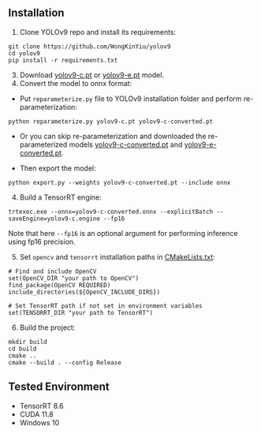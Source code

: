 ## Installation

1. Clone YOLOv9 repo and install its requirements:

``` shell
git clone https://github.com/WongKinYiu/yolov9
cd yolov9
pip install -r requirements.txt  
```

3. Download [yolov9-c.pt](https://github.com/WongKinYiu/yolov9/releases/download/v0.1/yolov9-c.pt) or [yolov9-e.pt](https://github.com/WongKinYiu/yolov9/releases/download/v0.1/yolov9-e.pt) model.
4. Convert the model to onnx format:

- Put `reparameterize.py` file to YOLOv9 installation folder and perform re-parameterization:
  
``` shell
python reparameterize.py yolov9-c.pt yolov9-c-converted.pt
```

- Or you can skip re-parameterization and downloaded the re-parameterized models [yolov9-c-converted.pt](https://github.com/WongKinYiu/yolov9/releases/download/v0.1/yolov9-c-converted.pt) and [yolov9-e-converted.pt](https://github.com/WongKinYiu/yolov9/releases/download/v0.1/yolov9-e-converted.pt).
  
- Then export the model:
  
``` shell
python export.py --weights yolov9-c-converted.pt --include onnx
```

4. Build a TensorRT engine: 

``` shell
trtexec.exe --onnx=yolov9-c-converted.onnx --explicitBatch --saveEngine=yolov9-c.engine --fp16
```
 
 Note that here `--fp16` is an optional argument for performing inference using fp16 precision.
 
5. Set `opencv` and `tensorrt` installation paths in [CMakeLists.txt](https://github.com/spacewalk01/tensorrt-yolov9/blob/main/CMakeLists.txt):

```
# Find and include OpenCV
set(OpenCV_DIR "your path to OpenCV")
find_package(OpenCV REQUIRED)
include_directories(${OpenCV_INCLUDE_DIRS})

# Set TensorRT path if not set in environment variables
set(TENSORRT_DIR "your path to TensorRT")
```

6. Build the project:
   
``` shell
mkdir build
cd build
cmake ..
cmake --build . --config Release
```

## Tested Environment
   - TensorRT 8.6
   - CUDA 11.8
   - Windows 10
